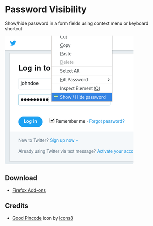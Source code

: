 # Password Visibility

Show/hide password in a form fields using context menu or keyboard shortcut

![Screenshot](screenshots/firefox-411a.png)

## Download

- [Firefox Add-ons](https://addons.mozilla.org/en-US/firefox/addon/password-visibility/)

## Credits

- [Good Pincode](https://icons8.com/icons/set/good-pincode) icon by [Icons8](https://icons8.com/)
